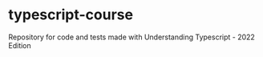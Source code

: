 # typescript-course
Repository for code and tests made with Understanding Typescript - 2022 Edition 
